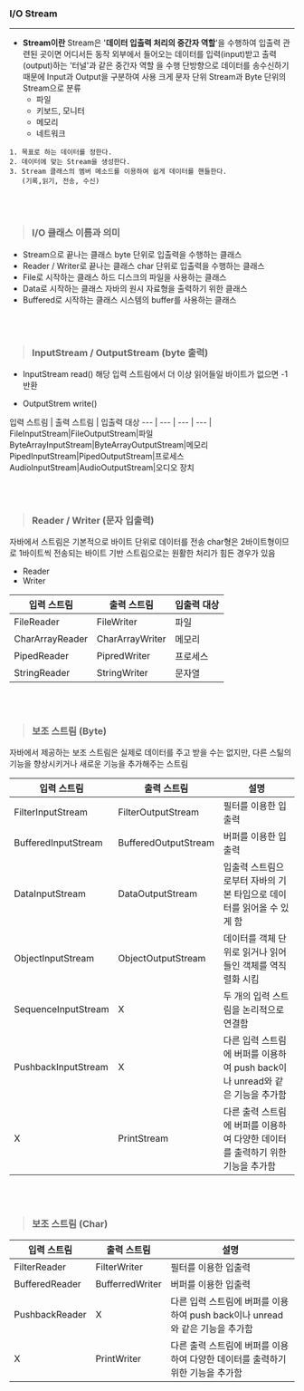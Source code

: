 ### I/O Stream
---

- __Stream이란__
Stream은 '__데이터 입출력 처리의 중간자 역할__'을 수행하여 입출력 관련된 곳이면 어디서든 동작
외부에서 들어오는 데이터를 입력(input)받고 출력(output)하는 '터널'과 같은 중간자 역할 을 수행
단방향으로 데이터를 송수신하기 때문에 Input과 Output을 구분하여 사용
크게 문자 단위 Stream과 Byte 단위의 Stream으로 분류
  - 파일
  - 키보드, 모니터
  - 메모리
  - 네트워크

~~~
1. 목표로 하는 데이터를 정한다.
2. 데이터에 맞는 Stream을 생성한다.
3. Stream 클래스의 멤버 메소드를 이용하여 쉽게 데이터를 핸들한다.
   (기록,읽기, 전송, 수신)
~~~

<br><br>

>### __I/O 클래스 이름과 의미__

- Stream으로 끝나는 클래스
byte 단위로 입출력을 수행하는 클래스
- Reader / Writer로 끝나는 클래스
char 단위로 입출력을 수행하는 클래스
- File로 시작하는 클래스
하드 디스크의 파일을 사용하는 클래스
- Data로 시작하는 클래스
자바의 원시 자료형을 출력하기 위한 클래스
- Buffered로 시작하는 클래스
시스템의 buffer를 사용하는 클래스

<br><br>

>### __InputStream / OutputStream (byte 출력)__

- InputStream
read()
해당 입력 스트림에서 더 이상 읽어들일 바이트가 없으면 -1 반환

- OutputStrem
write()

입력 스트림 | 출력 스트림 | 입출력 대상
--- | --- | --- | --- |
FileInputStream|FileOutputStream|파일
ByteArrayInputStream|ByteArrayOutputStream|메모리
PipedInputStream|PipedOutputStream|프로세스
AudioInputStream|AudioOutputStream|오디오 장치

<br><br>

>### __Reader / Writer (문자 입출력)__

자바에서 스트림은 기본적으로 바이트 단위로 데이터를 전송
char형은 2바이트형이므로 1바이트씩 전송되는 바이트 기반 스트림으로는 원활한 처리가 힘든 경우가 있음

- Reader
- Writer

입력 스트림|출력 스트림|입출력 대상
---|---|---|
FileReader|FileWriter|파일
CharArrayReader|CharArrayWriter|메모리
PipedReader|PipredWriter|프로세스
StringReader|StringWriter|문자열

<br><br>

>### __보조 스트림 (Byte)__

자바에서 제공하는 보조 스트림은 실제로 데이터를 주고 받을 수는 없지만, 다른 스틺의 기능을 향상시키거나 새로운 기능을 추가해주는 스트림

입력 스트림|출력 스트림|설명
--- | --- | ---|
FilterInputStream|FilterOutputStream|필터를 이용한 입출력
BufferedInputStream|BufferedOutputStream|버퍼를 이용한 입출력
DataInputStream|DataOutputStream|입출력 스트림으로부터 자바의 기본 타입으로 데이터를 읽어올 수 있게 함
ObjectInputStream|ObjectOutputStream|데이터를 객체 단위로 읽거나 읽어들인 객체를 역직렬화 시킴
SequenceInputStream|X|두 개의 입력 스트림을 논리적으로 연결함
PushbackInputStream|X|다른 입력 스트림에 버퍼를 이용하여 push back이나 unread와 같은 기능을 추가함
X|PrintStream|다른 출력 스트림에 버퍼를 이용하여 다양한 데이터를 출력하기 위한 기능을 추가함

<br><br>

>### __보조 스트림 (Char)__

입력 스트림 | 출력 스트림 | 설명
---|---|---|
FilterReader | FilterWriter | 필터를 이용한 입출력
BufferedReader|BufferredWriter|버퍼를 이용한 입출력
PushbackReader|X|다른 입력 스트림에 버퍼를 이용하여 push back이나 unread와 같은 기능을 추가함
X|PrintWriter|다른 출력 스트림에 버퍼를 이용하여 다양한 데이터를 출력하기 위한 기능을 추가함
